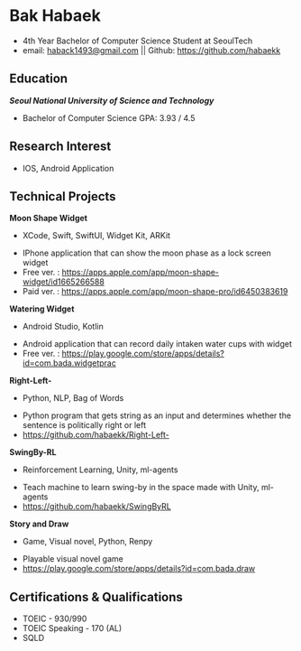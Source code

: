 # Bak Habaek

* 4th Year Bachelor of Computer Science Student at SeoulTech
* email: haback1493@gmail.com || Github: https://github.com/habaekk

## Education
***Seoul National University of Science and Technology***
* Bachelor of Computer Science GPA: 3.93 / 4.5

## Research Interest
* IOS, Android Application

## Technical Projects
**Moon Shape Widget**
  - XCode, Swift, SwiftUI, Widget Kit, ARKit
* IPhone application that can show the moon phase as a lock screen widget
* Free ver. : https://apps.apple.com/app/moon-shape-widget/id1665266588
* Paid ver. : https://apps.apple.com/app/moon-shape-pro/id6450383619

**Watering Widget**
 - Android Studio, Kotlin
* Android application that can record daily intaken water cups with widget
* Free ver. : https://play.google.com/store/apps/details?id=com.bada.widgetprac  

**Right-Left-**
  - Python, NLP, Bag of Words
* Python program that gets string as an input and determines whether the sentence is politically right or left
* https://github.com/habaekk/Right-Left-

**SwingBy-RL**
- Reinforcement Learning, Unity, ml-agents
* Teach machine to learn swing-by in the space made with Unity, ml-agents
* https://github.com/habaekk/SwingByRL

**Story and Draw**
  - Game, Visual novel, Python, Renpy
* Playable visual novel game
* https://play.google.com/store/apps/details?id=com.bada.draw

## Certifications & Qualifications
* TOEIC - 930/990
* TOEIC Speaking - 170 (AL)
* SQLD
